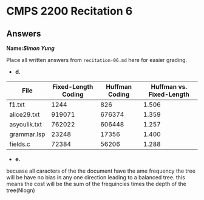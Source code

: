 # CMPS 2200 Recitation 6
## Answers

**Name:**___Simon Yung___


Place all written answers from `recitation-06.md` here for easier grading.



- **d.**

File | Fixed-Length Coding | Huffman Coding | Huffman vs. Fixed-Length
|------|-------------------|----------------|-----------------------------|
f1.txt    |   1244      |     826     |       1.506  |
alice29.txt    |  919071      |  676374    |      1.359  |
asyoulik.txt    |  762022       |     606448   |   1.257|
grammar.lsp    |    23248      |   17356       |   1.400 |
fields.c    |    72384      |    56206     |    1.288   |




- **e.**

becuase all caracters of the the document have the ame frequency the tree will be have no bias in any one direction leading to a balanced tree. this means the cost will be the sum of the frequincies times the depth of the tree(Nlogn)




